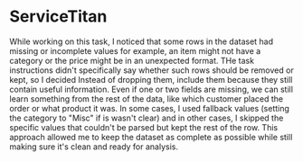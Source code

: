 # ServiceTitan
While working on this task, I noticed that some rows in the dataset had missing or incomplete values for example, an item might not have a category or the price might be in an unexpected format. THe task instructions didn't specifically say whether such rows should be removed or kept, so I decided Instead
of dropping them, include them because they still contain useful information. Even if one or two fields are missing, we can still learn something from the rest of the data, like which customer placed the order or what product it was. In some cases, I used fallback values (setting the category to "Misc" if is wasn't clear)
and in other cases, I skipped the specific values that couldn't be parsed but kept the rest of the row. This approach allowed me to keep the dataset as complete as possible while still making sure it's clean and ready for analysis.

